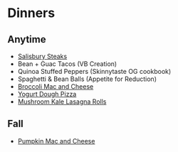 # Dinners

## Anytime
* [Salisbury Steaks](https://www.rabbitandwolves.com/vegan-lentil-salisbury-steak/)
* Bean + Guac Tacos (VB Creation)
* Quinoa Stuffed Peppers (Skinnytaste OG cookbook)
* Spaghetti & Bean Balls (Appetite for Reduction)
* [Broccoli Mac and Cheese](https://www.skinnytaste.com/skinny-baked-broccoli-macaroni-and/)
* [Yogurt Dough Pizza](https://www.skinnytaste.com/grilled-pizza/)
* [Mushroom Kale Lasagna Rolls](https://www.skinnytaste.com/mushroom-kale-lasagna-rolls/)

## Fall
* [Pumpkin Mac and Cheese](https://www.skinnytaste.com/pumpkin-mac-and-cheese-with-roasted-veggies/)
